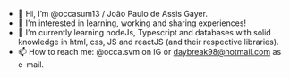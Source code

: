 - 👋 Hi, I’m @occasum13 / João Paulo de Assis Gayer.
- 👀 I’m interested in learning, working and sharing experiences!
- 🌱 I’m currently learning nodeJs, Typescript and databases with solid knowledge in html, css, JS and reactJS (and their respective libraries).
- 📫 How to reach me: @occa.svm on IG or daybreak98@hotmail.com as e-mail.
